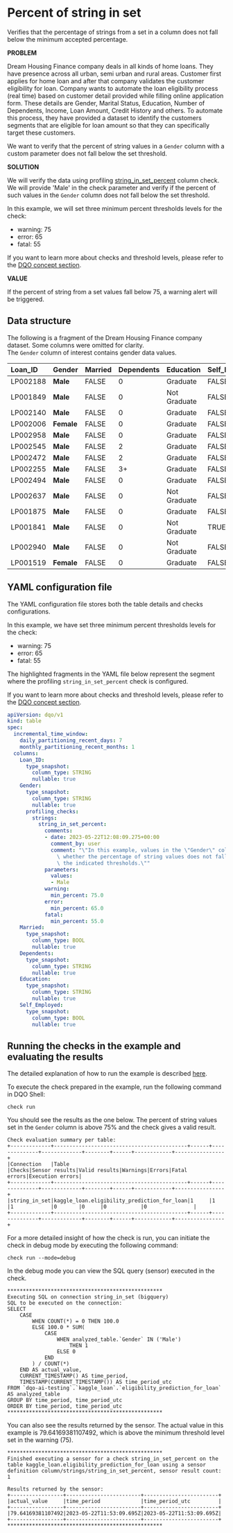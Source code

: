 # Percent of string in set

Verifies that the percentage of strings from a set in a column does not fall below the minimum accepted percentage.

**PROBLEM**

Dream Housing Finance company deals in all kinds of home loans. They have presence across all urban, semi urban and rural areas. 
Customer first applies for home loan and after that company validates the customer eligibility for loan. 
Company wants to automate the loan eligibility process (real time) based on customer detail provided while filling online application form. 
These details are Gender, Marital Status, Education, Number of Dependents, Income, Loan Amount, Credit History and others. 
To automate this process, they have provided a dataset to identify the customers segments that are eligible for loan amount so that they can specifically target these customers.

We want to verify that the percent of string values in a `Gender` column with a custom parameter does not fall below the set threshold.

**SOLUTION**

We will verify the data using profiling [string_in_set_percent](../../checks/column/strings/string-in-set-percent.md) column check.
We will provide 'Male' in the check parameter and verify if the percent of such values in the `Gender` column does not fall below the set threshold.

In this example, we will set three minimum percent thresholds levels for the check:

- warning: 75
- error: 65
- fatal: 55

If you want to learn more about checks and threshold levels, please refer to the [DQO concept section](../../dqo-concepts/checks/index.md).

**VALUE**

If the percent of string from a set values fall below 75, a warning alert will be triggered.

## Data structure

The following is a fragment of the Dream Housing Finance company dataset. Some columns were omitted for clarity.  
The `Gender` column of interest contains gender data values.

| Loan_ID  | Gender     | Married | Dependents | Education    | Self_Employed |
|:---------|:-----------|:--------|:-----------|:-------------|:--------------|
| LP002188 | **Male**   | FALSE   | 0          | Graduate     | FALSE         |
| LP001849 | **Male**   | FALSE   | 0          | Not Graduate | FALSE         |
| LP002140 | **Male**   | FALSE   | 0          | Graduate     | FALSE         |
| LP002006 | **Female** | FALSE   | 0          | Graduate     | FALSE         |
| LP002958 | **Male**   | FALSE   | 0          | Graduate     | FALSE         |
| LP002545 | **Male**   | FALSE   | 2          | Graduate     | FALSE         |
| LP002472 | **Male**   | FALSE   | 2          | Graduate     | FALSE         |
| LP002255 | **Male**   | FALSE   | 3+         | Graduate     | FALSE         |
| LP002494 | **Male**   | FALSE   | 0          | Graduate     | FALSE         |
| LP002637 | **Male**   | FALSE   | 0          | Not Graduate | FALSE         |
| LP001875 | **Male**   | FALSE   | 0          | Graduate     | FALSE         |
| LP001841 | **Male**   | FALSE   | 0          | Not Graduate | TRUE          |
| LP002940 | **Male**   | FALSE   | 0          | Not Graduate | FALSE         |
| LP001519 | **Female** | FALSE   | 0          | Graduate     | FALSE         |

## YAML configuration file

The YAML configuration file stores both the table details and checks configurations.

In this example, we have set three minimum percent thresholds levels for the check:

- warning: 75
- error: 65
- fatal: 55

The highlighted fragments in the YAML file below represent the segment where the profiling `string_in_set_percent` check is configured.

If you want to learn more about checks and threshold levels, please refer to the [DQO concept section](../../dqo-concepts/checks/index.md).

```yaml hl_lines="12-33"
apiVersion: dqo/v1
kind: table
spec:
  incremental_time_window:
    daily_partitioning_recent_days: 7
    monthly_partitioning_recent_months: 1
  columns:
    Loan_ID:
      type_snapshot:
        column_type: STRING
        nullable: true
    Gender:
      type_snapshot:
        column_type: STRING
        nullable: true
      profiling_checks:
        strings:
          string_in_set_percent:
            comments:
            - date: 2023-05-22T12:08:09.275+00:00
              comment_by: user
              comment: "\"In this example, values in the \"Gender\" column are verified\
                \ whether the percentage of string values does not fall below\
                \ the indicated thresholds.\""
            parameters:
              values:
              - Male
            warning:
              min_percent: 75.0
            error:
              min_percent: 65.0
            fatal:
              min_percent: 55.0
    Married:
      type_snapshot:
        column_type: BOOL
        nullable: true
    Dependents:
      type_snapshot:
        column_type: STRING
        nullable: true
    Education:
      type_snapshot:
        column_type: STRING
        nullable: true
    Self_Employed:
      type_snapshot:
        column_type: BOOL
        nullable: true
```

## Running the checks in the example and evaluating the results

The detailed explanation of how to run the example is described [here](../#running-the-examples).

To execute the check prepared in the example, run the following command in DQO Shell:

``` 
check run
```
You should see the results as the one below.
The percent of string values set in the `Gender` column is above 75% and the check gives a valid result.
```
Check evaluation summary per table:
+-------------+-------------------------------------------+------+--------------+-------------+--------+------+------------+----------------+
|Connection   |Table                                      |Checks|Sensor results|Valid results|Warnings|Errors|Fatal errors|Execution errors|
+-------------+-------------------------------------------+------+--------------+-------------+--------+------+------------+----------------+
|string_in_set|kaggle_loan.eligibility_prediction_for_loan|1     |1             |1            |0       |0     |0           |0               |
+-------------+-------------------------------------------+------+--------------+-------------+--------+------+------------+----------------+
```
For a more detailed insight of how the check is run, you can initiate the check in debug mode by executing the
following command:
```
check run --mode=debug
```

In the debug mode you can view the SQL query (sensor) executed in the check.

```
**************************************************
Executing SQL on connection string_in_set (bigquery)
SQL to be executed on the connection:
SELECT
    CASE
        WHEN COUNT(*) = 0 THEN 100.0
        ELSE 100.0 * SUM(
            CASE
                WHEN analyzed_table.`Gender` IN ('Male')
                    THEN 1
                ELSE 0
            END
        ) / COUNT(*)
    END AS actual_value,
    CURRENT_TIMESTAMP() AS time_period,
    TIMESTAMP(CURRENT_TIMESTAMP()) AS time_period_utc
FROM `dqo-ai-testing`.`kaggle_loan`.`eligibility_prediction_for_loan` AS analyzed_table
GROUP BY time_period, time_period_utc
ORDER BY time_period, time_period_utc
**************************************************
```

You can also see the results returned by the sensor. The actual value in this example is 79.64169381107492, which is above the minimum 
threshold level set in the warning (75).

```
**************************************************
Finished executing a sensor for a check string_in_set_percent on the table kaggle_loan.eligibility_prediction_for_loan using a sensor definition column/strings/string_in_set_percent, sensor result count: 1

Results returned by the sensor:
+-----------------+------------------------+------------------------+
|actual_value     |time_period             |time_period_utc         |
+-----------------+------------------------+------------------------+
|79.64169381107492|2023-05-22T11:53:09.695Z|2023-05-22T11:53:09.695Z|
+-----------------+------------------------+------------------------+
**************************************************
```